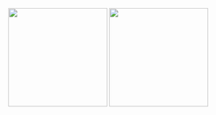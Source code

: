 <img src="https://github.com/user-attachments/assets/b578120e-7542-474f-a3cc-a1c98e531f9a" height="200">
<img src="https://github.com/user-attachments/assets/e8e2c0ad-014b-4f65-8568-ef6bdbd2d7df" height="200">
